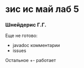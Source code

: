 # зис ис май лаб 5
### Шнейдерис Г.Г.
Еще не готово:
* javadoc комментарии
* issues

Остальное +- работает
